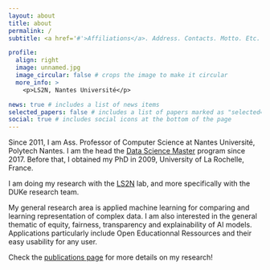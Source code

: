 ```yaml
---
layout: about
title: about
permalink: /
subtitle: <a href='#'>Affiliations</a>. Address. Contacts. Motto. Etc.

profile:
  align: right
  image: unnamed.jpg
  image_circular: false # crops the image to make it circular
  more_info: >
    <p>LS2N, Nantes Université</p>

news: true # includes a list of news items
selected_papers: false # includes a list of papers marked as "selected={true}"
social: true # includes social icons at the bottom of the page
---
```


Since 2011, I am Ass. Professor of Computer Science at Nantes Université, Polytech Nantes. I am the head the [Data Science Master](https://polytech.univ-nantes.fr/fr/les-formations/masters-internationaux/data-science-masters-degree-ds) program since 2017. Before that, I obtained my PhD in 2009, University of La Rochelle, France.

I am doing my research with the [LS2N](https://www.ls2n.fr) lab, and more specifically with the DUKe research team.

My general research area is applied machine learning for comparing and learning representation of complex data.
I am also interested in the general thematic of equity, fairness, transparency and explainability of AI models.
Applications particularly include Open Educationnal Ressources and  their easy usability for any user. 

Check the [publications page](/publications) for more details on my research!
